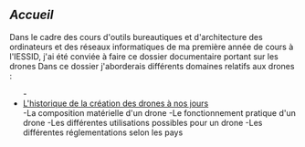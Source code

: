 ## ***Accueil***

Dans le cadre des cours d'outils bureautiques et d'architecture des ordinateurs et des réseaux informatiques de ma première année de cours à l'IESSID, j'ai été conviée à faire ce dossier documentaire portant sur les drones
Dans ce dossier j'aborderais différents domaines relatifs aux drones :

<ul>
  -<li><a href="historique.html"> L'historique de la création des drones à nos jours</a> </li>
-La composition matérielle d'un drone
-Le fonctionnement pratique d'un drone
-Les différentes utilisations possibles pour un drone
-Les différentes réglementations selon les pays
  </ul>
